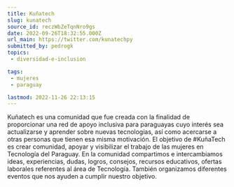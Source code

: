 ```yaml
---
title: Kuñatech
slug: kunatech
source_id: reczWbZeTqnNro9gs
date: 2022-09-26T18:32:55.000Z
url_main: https://twitter.com/kunatechpy
submitted_by: pedrogk
topics: 
 - diversidad-e-inclusion

tags: 
 - mujeres
 - paraguay

lastmod: 2022-11-26 22:13:15
---
```


Kuñatech es una comunidad que fue creada con la finalidad de proporcionar una red de apoyo inclusiva para paraguayas cuyo interés sea actualizarse y aprender sobre nuevas tecnologías, así como acercarse a otras personas que tienen esa misma motivación. El objetivo de #KuñaTech es crear comunidad, apoyar y visibilizar el trabajo de las mujeres en Tecnología del Paraguay.
En la comunidad compartimos e intercambiamos ideas, experiencias, dudas, logros, consejos, recursos educativos, ofertas laborales referentes al área de Tecnología. También organizamos diferentes eventos que nos ayuden a cumplir nuestro objetivo.
